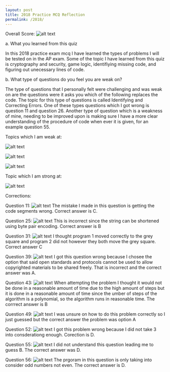 ```yaml
---
layout: post
title: 2018 Practice MCQ Reflection
permalink: /2018/
---
```


Overall Score:
![alt text](image-11.png)


a. What you learned from this quiz


In this 2018 practice exam mcq I have learned the types of problems I will be tested on in the AP exam. 
Some of the topic I have learned from this quiz is cryptography and security, game logic, identifiying missing code, and figuring out unecessary lines of code. 


b. What type of questions do you feel you are weak on?


The type of questions that I personally felt were challenging and was weak on are the questions were it asks you which of the following replaces the code. The topic for this type of questions is called  Identifying and Correcting Errors. One of these types questions which I got wrong is question 11 and question 26. Another type of question which is a weakness of mine, needing to be improved upon is making sure I have a more clear understanding of the procedure of code when ever it is given, for an example question 55.

Topics which I am weak at:

![alt text](image-12.png)

![alt text](image-13.png)

![alt text](image-16.png)

Topic which I am strong at:

![alt text](image-15.png)


Corrections:

Question 11:
![alt text](image.png)
The mistake I made in this question is getting the code segments wrong. Correct answer is C.

Question 25:
![alt text](image-1.png)
This is incorrect since the string can be shortened using byte pair encoding. Correct answer is B

Question 31:
![alt text](image-3.png)
I thought program 1 moved correctly to the grey square and program 2 did not however they both move the grey square. Correct answer C

Question 39:
![alt text](image-4.png)
I got this question wrong because I chosee the option that said open standards and protocols cannot be used to allow copyrighted materials to be shared freely. That is incorrect and the correct answer was A.

Question 43:
![alt text](image-5.png)
When attempting the problem I thought it would not be done in a reasonable amount of time due to the high amount of steps but it is done in a reasonable amount of time since the umber of steps of the algorithm is a polynomial, so the algorithm runs in reasonable time. The corrrect answer is B

Question 49:
![alt text](image-6.png)
I was unsure on how to do this problem correctly so I just guessed but the correct answer the problem was option A

Question 52:
![alt text](image-7.png)
I got this problem wrong because I did not take 3 into consderationg enough. Corection is D.

Question 55:
![alt text](image-8.png)
I did not understand this question leading me to guess B. The correct answer was D.

Question 56:
![alt text](image-9.png)
The prgoram in this question is only taking into consider odd numbers not even. The correct answer is D.


